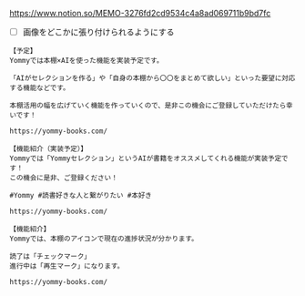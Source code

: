 https://www.notion.so/MEMO-3276fd2cd9534c4a8ad069711b9bd7fc
- [ ] 画像をどこかに張り付けられるようにする


```
【予定】
Yommyでは本棚×AIを使った機能を実装予定です。

「AIがセレクションを作る」や「自身の本棚から〇〇をまとめて欲しい」といった要望に対応する機能などです。

本棚活用の幅を広げていく機能を作っていくので、是非この機会にご登録していただけたら幸いです！

https://yommy-books.com/
```



```
【機能紹介（実装予定）】
Yommyでは「Yommyセレクション」というAIが書籍をオススメしてくれる機能が実装予定です！
この機会に是非、ご登録ください！

#Yommy #読書好きな人と繋がりたい #本好き

https://yommy-books.com/

```

```
【機能紹介】
Yommyでは、本棚のアイコンで現在の進捗状況が分かります。

読了は「チェックマーク」
進行中は「再生マーク」になります。

https://yommy-books.com/
```


